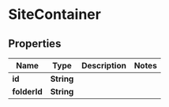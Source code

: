

# SiteContainer

## Properties

Name | Type | Description | Notes
------------ | ------------- | ------------- | -------------
**id** | **String** |  | 
**folderId** | **String** |  | 



